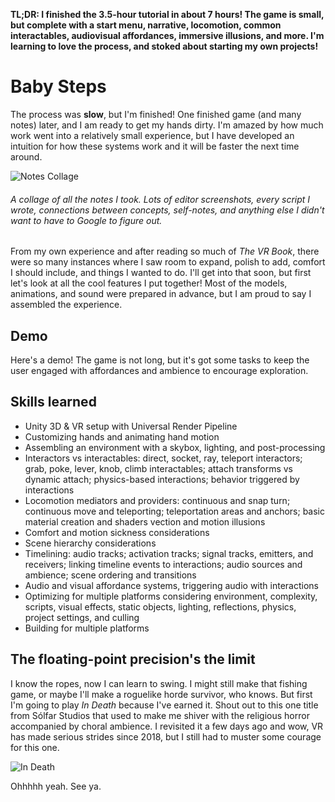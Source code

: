 **TL;DR: I finished the 3.5-hour tutorial in about 7 hours! The game is small, but complete with a start menu, narrative, locomotion, common interactables, audiovisual affordances, immersive illusions, and more. I'm learning to love the process, and stoked about starting my own projects!**

# Baby Steps
The process was **slow**, but I'm finished! One finished game (and many notes) later, and I am ready to get my hands dirty. I'm amazed by how much work went into a relatively small experience, but I have developed an intuition for how these systems work and it will be faster the next time around.

![Notes Collage](/images/activity/05-19-2025/notes-collage.webp)
###### A collage of all the notes I took. Lots of editor screenshots, every script I wrote, connections between concepts, self-notes, and anything else I didn't want to have to Google to figure out.

From my own experience and after reading so much of *The VR Book*, there were so many instances where I saw room to expand, polish to add, comfort I should include, and things I wanted to do. I'll get into that soon, but first let's look at all the cool features I put together! Most of the models, animations, and sound were prepared in advance, but I am proud to say I assembled the experience.

<!-- I intend to develop these skills since I have my own universes I want to bring to life. -->

## Demo
Here's a demo! The game is not long, but it's got some tasks to keep the user engaged with affordances and ambience to encourage exploration. 
<!-- youtube channel, make a no-commentary montage and embed it here! maybe see if clicking a button/link can navigate to a specific section of the video, or see if i can embed at a specific timecode?? -->

## Skills learned
- Unity 3D & VR setup with Universal Render Pipeline
- Customizing hands and animating hand motion
- Assembling an environment with a skybox, lighting, and post-processing
- Interactors vs interactables: direct, socket, ray, teleport interactors; grab, poke, lever, knob, climb interactables; attach transforms vs dynamic attach; physics-based interactions; behavior triggered by interactions
- Locomotion mediators and providers: continuous and snap turn; continuous move and teleporting; teleportation areas and anchors; basic material creation and shaders vection and motion illusions
- Comfort and motion sickness considerations
- Scene hierarchy considerations
- Timelining: audio tracks; activation tracks; signal tracks, emitters, and receivers; linking timeline events to interactions; audio sources and ambience; scene ordering and transitions
- Audio and visual affordance systems, triggering audio with interactions
- Optimizing for multiple platforms considering environment, complexity, scripts, visual effects, static objects, lighting, reflections, physics, project settings, and culling
- Building for multiple platforms

## The floating-point precision's the limit
I know the ropes, now I can learn to swing. I might still make that fishing game, or maybe I'll make a roguelike horde survivor, who knows. But first I'm going to play *In Death* because I've earned it. Shout out to this one title from Sólfar Studios that used to make me shiver with the religious horror accompanied by choral ambience. I revisited it a few days ago and wow, VR has made serious strides since 2018, but I still had to muster some courage for this one.

![In Death](https://shared.fastly.steamstatic.com/store_item_assets/steam/apps/605450/ss_7f7b543171aa44321aacf3e3cc87ced80a1868bc.1920x1080.jpg?t=1715907411)

Ohhhhh yeah. See ya.